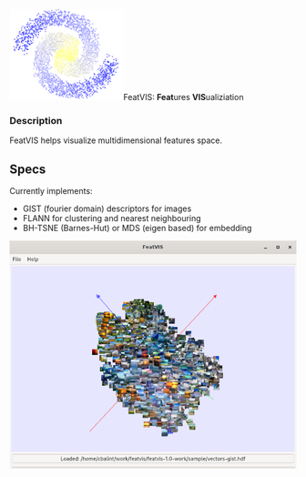 <img src="docs/logo/logo-indexed.png" width="200"/>FeatVIS: **Feat**ures **VIS**ualiziation

### Description

FeatVIS helps visualize multidimensional features space.

## Specs

Currently implements:

 * GIST (fourier domain) descriptors for images
 * FLANN for clustering and nearest neighbouring
 * BH-TSNE (Barnes-Hut) or MDS (eigen based) for embedding

![VIEW](docs/images/featvis-view.png)
